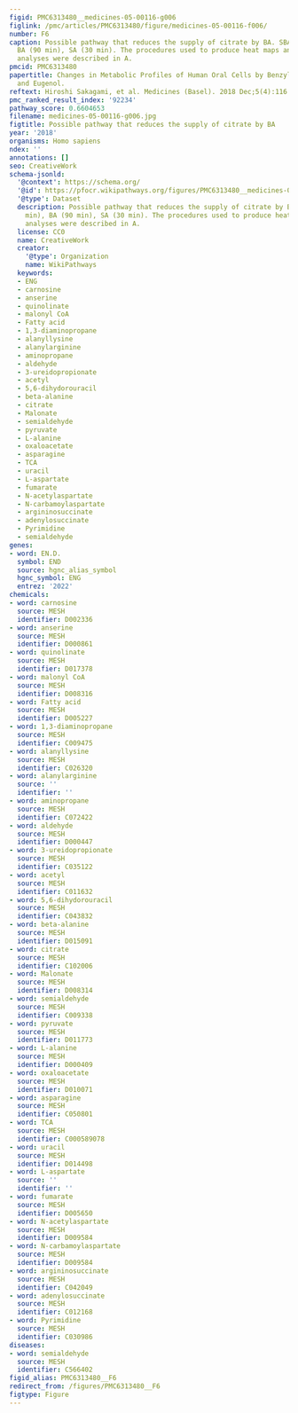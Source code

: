 ```yaml
---
figid: PMC6313480__medicines-05-00116-g006
figlink: /pmc/articles/PMC6313480/figure/medicines-05-00116-f006/
number: F6
caption: Possible pathway that reduces the supply of citrate by BA. SBA (60 min),
  BA (90 min), SA (30 min). The procedures used to produce heat maps and statistical
  analyses were described in A.
pmcid: PMC6313480
papertitle: Changes in Metabolic Profiles of Human Oral Cells by Benzylidene Ascorbates
  and Eugenol.
reftext: Hiroshi Sakagami, et al. Medicines (Basel). 2018 Dec;5(4):116.
pmc_ranked_result_index: '92234'
pathway_score: 0.6604653
filename: medicines-05-00116-g006.jpg
figtitle: Possible pathway that reduces the supply of citrate by BA
year: '2018'
organisms: Homo sapiens
ndex: ''
annotations: []
seo: CreativeWork
schema-jsonld:
  '@context': https://schema.org/
  '@id': https://pfocr.wikipathways.org/figures/PMC6313480__medicines-05-00116-g006.html
  '@type': Dataset
  description: Possible pathway that reduces the supply of citrate by BA. SBA (60
    min), BA (90 min), SA (30 min). The procedures used to produce heat maps and statistical
    analyses were described in A.
  license: CC0
  name: CreativeWork
  creator:
    '@type': Organization
    name: WikiPathways
  keywords:
  - ENG
  - carnosine
  - anserine
  - quinolinate
  - malonyl CoA
  - Fatty acid
  - 1,3-diaminopropane
  - alanyllysine
  - alanylarginine
  - aminopropane
  - aldehyde
  - 3-ureidopropionate
  - acetyl
  - 5,6-dihydorouracil
  - beta-alanine
  - citrate
  - Malonate
  - semialdehyde
  - pyruvate
  - L-alanine
  - oxaloacetate
  - asparagine
  - TCA
  - uracil
  - L-aspartate
  - fumarate
  - N-acetylaspartate
  - N-carbamoylaspartate
  - argininosuccinate
  - adenylosuccinate
  - Pyrimidine
  - semialdehyde
genes:
- word: EN.D.
  symbol: END
  source: hgnc_alias_symbol
  hgnc_symbol: ENG
  entrez: '2022'
chemicals:
- word: carnosine
  source: MESH
  identifier: D002336
- word: anserine
  source: MESH
  identifier: D000861
- word: quinolinate
  source: MESH
  identifier: D017378
- word: malonyl CoA
  source: MESH
  identifier: D008316
- word: Fatty acid
  source: MESH
  identifier: D005227
- word: 1,3-diaminopropane
  source: MESH
  identifier: C009475
- word: alanyllysine
  source: MESH
  identifier: C026320
- word: alanylarginine
  source: ''
  identifier: ''
- word: aminopropane
  source: MESH
  identifier: C072422
- word: aldehyde
  source: MESH
  identifier: D000447
- word: 3-ureidopropionate
  source: MESH
  identifier: C035122
- word: acetyl
  source: MESH
  identifier: C011632
- word: 5,6-dihydorouracil
  source: MESH
  identifier: C043832
- word: beta-alanine
  source: MESH
  identifier: D015091
- word: citrate
  source: MESH
  identifier: C102006
- word: Malonate
  source: MESH
  identifier: D008314
- word: semialdehyde
  source: MESH
  identifier: C009338
- word: pyruvate
  source: MESH
  identifier: D011773
- word: L-alanine
  source: MESH
  identifier: D000409
- word: oxaloacetate
  source: MESH
  identifier: D010071
- word: asparagine
  source: MESH
  identifier: C050801
- word: TCA
  source: MESH
  identifier: C000589078
- word: uracil
  source: MESH
  identifier: D014498
- word: L-aspartate
  source: ''
  identifier: ''
- word: fumarate
  source: MESH
  identifier: D005650
- word: N-acetylaspartate
  source: MESH
  identifier: D009584
- word: N-carbamoylaspartate
  source: MESH
  identifier: D009584
- word: argininosuccinate
  source: MESH
  identifier: C042049
- word: adenylosuccinate
  source: MESH
  identifier: C012168
- word: Pyrimidine
  source: MESH
  identifier: C030986
diseases:
- word: semialdehyde
  source: MESH
  identifier: C566402
figid_alias: PMC6313480__F6
redirect_from: /figures/PMC6313480__F6
figtype: Figure
---
```

